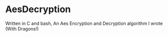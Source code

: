 # AesDecryption
Written in C and bash, An Aes Encryption and Decryption algorithm I wrote (With Dragons!) 
